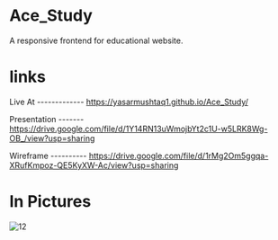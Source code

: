 # Ace_Study
A responsive frontend for educational website. 

# links 
Live At ------------- https://yasarmushtaq1.github.io/Ace_Study/ 


Presentation ------- https://drive.google.com/file/d/1Y14RN13uWmojbYt2c1U-w5LRK8Wg-OB_/view?usp=sharing 



Wireframe ---------- https://drive.google.com/file/d/1rMg2Om5ggqa-XRufKmpoz-QE5KyXW-Ac/view?usp=sharing

# In Pictures 
![12](https://github.com/YasarMushtaq1/Ace_Study/assets/124120950/71373cab-e150-46d2-b624-741be025bbe8)


